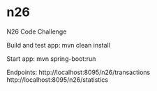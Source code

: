 # n26
N26 Code Challenge

Build and test app:
mvn clean install


Start app:
mvn spring-boot:run

Endpoints:
http://localhost:8095/n26/transactions
http://localhost:8095/n26/statistics


